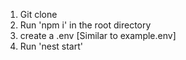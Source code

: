 1. Git clone 
2. Run 'npm i' in the root directory
3. create a .env [Similar to example.env]
4. Run 'nest start'